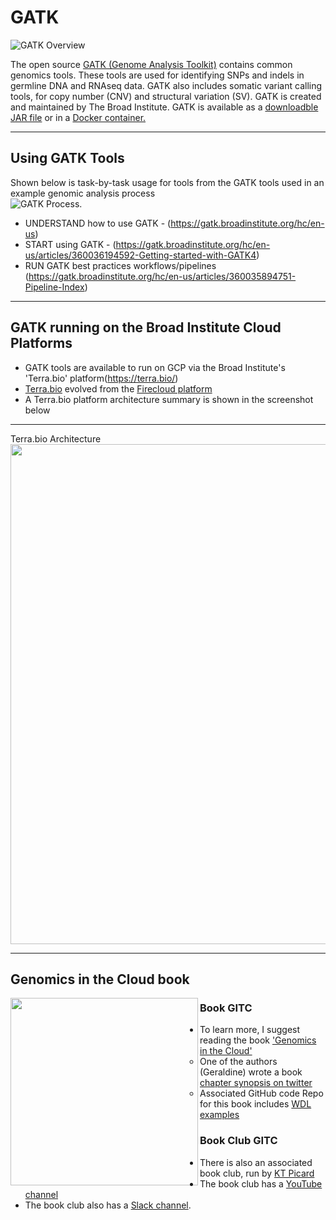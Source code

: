 # GATK

![GATK Overview](https://github.com/lynnlangit/TeamTeri/blob/master/Images/GATK-1.png)

The open source [GATK (Genome Analysis Toolkit)](https://software.broadinstitute.org/gatk/) contains common genomics tools.  These tools are used for identifying SNPs and indels in germline DNA and RNAseq data. GATK also includes somatic variant calling tools, for copy number (CNV) and structural variation (SV). GATK is created and maintained by The Broad Institute.  GATK is available as a [downloadble JAR file](https://github.com/broadinstitute/gatk/releases) or in a [Docker container.](https://hub.docker.com/r/broadinstitute/gatk/)

----

## Using GATK Tools

Shown below is task-by-task usage for tools from the  GATK tools used in an example genomic analysis process  
![GATK Process](https://github.com/lynnlangit/TeamTeri/blob/master/Images/GATK-deep.png).

- UNDERSTAND how to use GATK - (https://gatk.broadinstitute.org/hc/en-us)
- START using GATK - (https://gatk.broadinstitute.org/hc/en-us/articles/360036194592-Getting-started-with-GATK4)
- RUN GATK best practices workflows/pipelines (https://gatk.broadinstitute.org/hc/en-us/articles/360035894751-Pipeline-Index)

----

## GATK running on the Broad Institute Cloud Platforms

- GATK tools are available to run on GCP via the Broad Institute's 'Terra.bio' platform(https://terra.bio/)
- [Terra.bio](https://terra.bio/) evolved from the [Firecloud platform](https://software.broadinstitute.org/firecloud/)
- A Terra.bio platform architecture summary is shown in the screenshot below

---

Terra.bio Architecture  
<img src="https://github.com/lynnlangit/TeamTeri/blob/master/Images/Terra-arch.png" width=800>  

---
## Genomics in the Cloud book


<img src="https://github.com/lynnlangit/TeamTeri/blob/master/Images/genomics-in-the-cloud.png" width=300 align=left>


### Book GITC

- To learn more, I suggest reading the book ['Genomics in the Cloud'](https://www.amazon.com/Genomics-Cloud-GATK-Spark-Docker/dp/1491975199)
  - One of the authors (Geraldine) wrote a book [chapter synopsis on twitter](https://twitter.com/VdaGeraldine/status/1263336914859560962?s=20)
  - Associated GitHub code Repo for this book includes [WDL examples](https://github.com/broadinstitute/genomics-in-the-cloud)


### Book Club GITC

- There is also an associated book club, run by [KT Picard](https://genomedad.com/2020/12/15/genomics-in-the-cloud-book-club/)
- The book club has a [YouTube channel](https://www.youtube.com/channel/UCtdwGKTSsRQZgAO6D79lSPA)
- The book club also has a [Slack channel](https://gitcbookclub.slack.com/).





